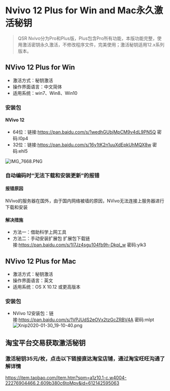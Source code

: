 # Nvivo 12 Plus for Win and Mac永久激活秘钥

> QSR Nvivo分为Pro和Plus版，Plus包含Pro所有功能，本版功能完整，使用激活密钥永久激活，不修改程序文件，完美使用；激活秘钥适用12.x系列版本。


## NVivo 12 Plus for Win 
* 激活方式：秘钥激活
* 操作界面语言：中文简体
* 适用系统：win7、Win8、Win10
### 安装包
#### NVivo 12
* 64位：链接:https://pan.baidu.com/s/1wedhGUbjMpCM9v4dL9PN5Q  密码:l0p4
* 32位：链接:https://pan.baidu.com/s/16y1tK2n1uuXdEpkUhMQX8w  密码:ehl5

![IMG_7668.PNG](http://ww1.sinaimg.cn/large/0061W0odly1gbhxrpig3kj30ak078mxc.jpg)
### 自动编码时“无法下载和安装更新”的报错
#### 报错原因
NVivo的服务器在国外，由于国内网络被墙的原因，NVivo无法连接上服务器进行下载和安装
#### 解决措施
* 方法一：借助科学上网工具
* 方法二：手动安装扩展包 
扩展包下载链接:https://pan.baidu.com/s/1I7Jz4sgu104fb9h-Dkpl_w  密码:ylk3

## NVivo 12 Plus for Mac
* 激活方式：秘钥激活
* 操作界面语言：英文
* 适用系统：OS X 10.12 或更高版本
### 安装包
* NVivo 12安装包：链接:https://pan.baidu.com/s/1VPJUdS2eOVx2tzGcZRBV4A  密码:mlpt
![Xnip2020-01-30_19-10-40.png](http://ww1.sinaimg.cn/large/0061W0odly1gbhyg3dzglj30i80hktca.jpg)

## 淘宝平台交易获取激活秘钥
### 激活秘钥35元/枚，点击以下链接直达淘宝店铺，通过淘宝旺旺沟通了解详情
https://item.taobao.com/item.htm?spm=a1z10.1-c.w4004-22276904466.2.609b380c6toMpv&id=612142595063

